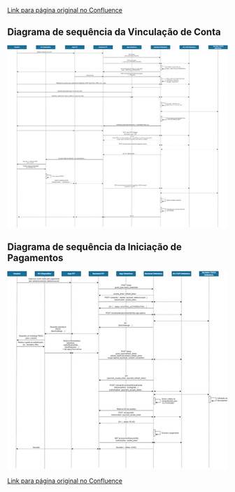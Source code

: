 [Link para página original no Confluence](https://openfinancebrasil.atlassian.net/wiki/spaces/OF/pages/168296553)

## Diagrama de sequência da Vinculação de Conta  

![att168296566](Diagrama%20de%20Sequ%c3%aancia%20-%20v1.0.0%20-%20V%c3%adnculo%20de%20dispositivo/attachments/DiagramaVinculacao_novo%20(1).png)

## Diagrama de sequência da Iniciação de Pagamentos  

![att168296563](Diagrama%20de%20Sequ%c3%aancia%20-%20v1.0.0%20-%20V%c3%adnculo%20de%20dispositivo/attachments/DiagramaPagamento_Novo%20(1).png)

[Link para página original no Confluence](https://openfinancebrasil.atlassian.net/wiki/spaces/OF/pages/168296553)